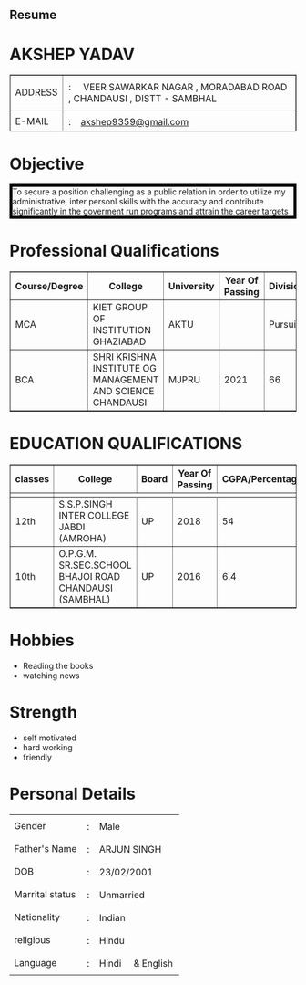 <html>
<head>
<link rel="stylesheet" href="rfile.css">
</head>

<body>

<div1>
<table border="1" height="100px" width="200px">
<h2>Resume</h2>
  <h1>AKSHEP YADAV</h1>

</tr>
<tr>
<td>ADDRESS</td><td style="padding:10px">:&nbsp&nbsp&nbsp&nbsp VEER SAWARKAR NAGAR , MORADABAD ROAD , CHANDAUSI , DISTT - SAMBHAL</td>
</tr>
<tr>
<td>E-MAIL</td><td style="padding:10px">:&nbsp&nbsp&nbsp&nbsp<u>akshep9359@gmail.com</u></td>
</tr>
<tr>
<td>phone no</td><td>:&nbsp&nbsp&nbsp&nbsp9359395940</td>
</tr>
</table>

<h1>
Objective
</h1>
<p style="border:5px solid black">To secure a position challenging as a public relation in order to utilize  my administrative,  inter personl skills with the accuracy and contribute <br> significantly in the goverment run programs and attrain the career targets
</p>

<h1>Professional Qualifications</h1>
<table border="1">
<tr>
<th>Course/Degree</th><th>College</th><th>University</th><th>Year Of Passing</th><th>Division/Percentage/Grade</th>
</tr>
<td>MCA</td><td>KIET GROUP OF INSTITUTION GHAZIABAD</td><td>AKTU</td><td></td><td>Pursuing</td>
</tr>
<tr>
<td>BCA</td><td>SHRI KRISHNA INSTITUTE OG MANAGEMENT AND SCIENCE CHANDAUSI</td><td>MJPRU</td><td>2021</td><td>66</td>
</tr>
</table>
<h1>EDUCATION QUALIFICATIONS</h1>
<table border="1">
<tr>
<th>classes</th><th>College</th><th>Board</th><th>Year Of Passing</th><th>CGPA/Percentage/</th>
</tr>
<td>
<tr>
<td>12th</td><td>S.S.P.SINGH INTER COLLEGE JABDI (AMROHA)</td><td>UP</td><td>2018</td><td>54</td>
</tr>
<tr>
<td>10th</td><td>O.P.G.M. SR.SEC.SCHOOL BHAJOI ROAD CHANDAUSI (SAMBHAL)</td><td>UP</td><td>2016</td><td>6.4</td>
</tr>
</table>
<h1>Hobbies</h1>
<ul>
<li>Reading the books</li>
<li>watching news</li>
</ul>
<h1>Strength</h1>
<ul>
<li>self motivated</li>
<li>hard working</li>
<li>friendly</li>
</ul>
<h1>Personal Details</h1>
<div2 class="size">
<table>
<tr>
<td>Gender</td><td  style="padding:10px">:&nbsp&nbsp&nbsp&nbspMale</td>
</tr>
<tr> 
<td>Father's Name</td><td  style="padding:10px">:&nbsp&nbsp&nbsp&nbspARJUN SINGH &nbsp&nbsp&nbsp&nbsp </td>
</tr>
<tr>
<td>DOB</td><td  style="padding:10px">:&nbsp&nbsp&nbsp&nbsp23/02/2001</td>
</tr>
<tr>
<td>Marrital status</td><td  style="padding:10px">:&nbsp&nbsp&nbsp&nbspUnmarried</td>
</tr>
<tr>
<td>Nationality</td><td style="padding:10px">:&nbsp&nbsp&nbsp&nbspIndian</td>
</tr>
<tr>
<td>religious</td><td  style="padding:10px">:&nbsp&nbsp&nbsp&nbspHindu</td>
</tr>
<tr>
<td>Language</td><td  style="padding:10px">:&nbsp&nbsp&nbsp&nbspHindi&nbsp&nbsp&nbsp&nbsp & English</td>
</tr>
</table>
</div2>
</div>
</body>
</html>
